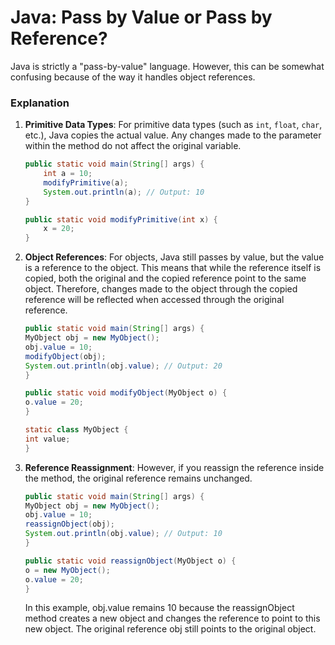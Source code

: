 # Java: Pass by Value or Pass by Reference?

Java is strictly a "pass-by-value" language. However, this can be somewhat confusing because of the way it handles object references.

### Explanation

1. **Primitive Data Types**:
   For primitive data types (such as `int`, `float`, `char`, etc.), Java copies the actual value. Any changes made to the parameter within the method do not affect the original variable.

   ```java
   public static void main(String[] args) {
       int a = 10;
       modifyPrimitive(a);
       System.out.println(a); // Output: 10
   }
   
   public static void modifyPrimitive(int x) {
       x = 20;
   }
   
2. **Object References**:
   For objects, Java still passes by value, but the value is a reference to the object. This means that while the reference itself is copied, both the original and the copied reference point to the same object. Therefore, changes made to the object through the copied reference will be reflected when accessed through the original reference.

    ```java
    public static void main(String[] args) {
    MyObject obj = new MyObject();
    obj.value = 10;
    modifyObject(obj);
    System.out.println(obj.value); // Output: 20
    }

    public static void modifyObject(MyObject o) {
    o.value = 20;
    }

    static class MyObject {
    int value;
    }

    ```
2. **Reference Reassignment**:
   However, if you reassign the reference inside the method, the original reference remains unchanged.

    ```java
    public static void main(String[] args) {
    MyObject obj = new MyObject();
    obj.value = 10;
    reassignObject(obj);
    System.out.println(obj.value); // Output: 10
    }

    public static void reassignObject(MyObject o) {
    o = new MyObject();
    o.value = 20;
    }

   ```
   In this example, obj.value remains 10 because the reassignObject method creates a new object and changes the reference to point to this new object. The original reference obj still points to the original object.